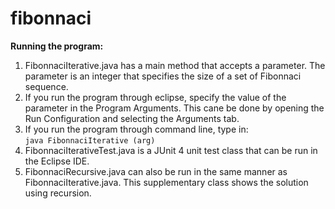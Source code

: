 # fibonnaci
<b>Running the program:</b>
1. FibonnaciIterative.java has a main method that accepts a parameter. The parameter is an integer that specifies the size of a set of Fibonnaci sequence. 
2. If you run the program through eclipse, specify the value of the parameter in the Program Arguments.  This cane be done by opening the Run Configuration and selecting the Arguments tab.
3. If you run the program through command line, type in: <br> <code>java FibonnaciIterative (arg)</code>
4. FibonnaciIterativeTest.java is a JUnit 4 unit test class that can be run in the Eclipse IDE.
5. FibonnaciRecursive.java can also be run in the same manner as FibonnaciIterative.java.  This supplementary class shows the solution using recursion.
